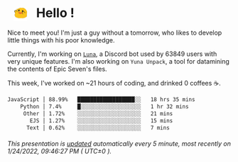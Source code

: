 <h1>   <img src="./spoink.gif" style="vertical-align:middle;" width="30px">   Hello ! </h1>

Nice to meet you! I'm just a guy without a tomorrow, who likes to develop little things with his poor knowledge.

Currently, I'm working on <a href='https://github.com/Asgarrrr/Luna'>`Luna`</a>, a Discord bot used by 63849 users with very unique features. I'm also working on `Yuna Unpack`, a tool for datamining the contents of Epic Seven's files.

This week, I've worked on ~21 hours of coding, and drinked 0 coffees ☕.

```
JavaScript │ 88.99%   ██████████████████░░   18 hrs 35 mins
    Python │ 7.4%     █░░░░░░░░░░░░░░░░░░░   1 hr 32 mins
     Other │ 1.72%    ░░░░░░░░░░░░░░░░░░░░   21 mins
       EJS │ 1.27%    ░░░░░░░░░░░░░░░░░░░░   15 mins
      Text │ 0.62%    ░░░░░░░░░░░░░░░░░░░░   7 mins
```

###### This presentation is [updated](https://github.com/Asgarrrr) automatically every 5 minute, most recently on 1/24/2022, 09:46:27 PM ( UTC±0 ).
